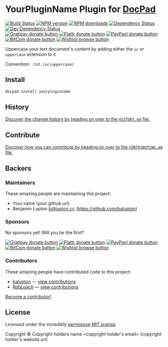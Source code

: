 # YourPluginName Plugin for [DocPad](http://docpad.org)

<!-- BADGES/ -->

[![Build Status](https://img.shields.io/travis/docpad/docpad-plugin-yourpluginname/master.svg)](http://travis-ci.org/docpad/docpad-plugin-yourpluginname "Check this project's build status on TravisCI")
[![NPM version](https://img.shields.io/npm/v/docpad-plugin-yourpluginname.svg)](https://npmjs.org/package/docpad-plugin-yourpluginname "View this project on NPM")
[![NPM downloads](https://img.shields.io/npm/dm/docpad-plugin-yourpluginname.svg)](https://npmjs.org/package/docpad-plugin-yourpluginname "View this project on NPM")
[![Dependency Status](https://img.shields.io/david/docpad/docpad-plugin-yourpluginname.svg)](https://david-dm.org/docpad/docpad-plugin-yourpluginname)
[![Dev Dependency Status](https://img.shields.io/david/dev/docpad/docpad-plugin-yourpluginname.svg)](https://david-dm.org/docpad/docpad-plugin-yourpluginname#info=devDependencies)<br/>
[![Gratipay donate button](https://img.shields.io/gratipay/docpad.svg)](https://www.gratipay.com/docpad/ "Donate weekly to this project using Gratipay")
[![Flattr donate button](https://img.shields.io/badge/flattr-donate-yellow.svg)](http://flattr.com/thing/344188/balupton-on-Flattr "Donate monthly to this project using Flattr")
[![PayPayl donate button](https://img.shields.io/badge/paypal-donate-yellow.svg)](https://www.paypal.com/cgi-bin/webscr?cmd=_s-xclick&hosted_button_id=QB8GQPZAH84N6 "Donate once-off to this project using Paypal")
[![BitCoin donate button](https://img.shields.io/badge/bitcoin-donate-yellow.svg)](https://coinbase.com/checkouts/9ef59f5479eec1d97d63382c9ebcb93a "Donate once-off to this project using BitCoin")
[![Wishlist browse button](https://img.shields.io/badge/wishlist-donate-yellow.svg)](http://amzn.com/w/2F8TXKSNAFG4V "Buy an item on our wishlist for us")

<!-- /BADGES -->


Uppercase your text document's content by adding either the `uc` or `uppercase` extension to it

Convention:  `.txt.(uc|uppercase)`



<!-- INSTALL/ -->

## Install

``` bash
docpad install yourpluginname
```

<!-- /INSTALL -->



<!-- HISTORY/ -->

## History
[Discover the change history by heading on over to the `HISTORY.md` file.](https://github.com/docpad/docpad-plugin-yourpluginname/blob/master/HISTORY.md#files)

<!-- /HISTORY -->


<!-- CONTRIBUTE/ -->

## Contribute

[Discover how you can contribute by heading on over to the `CONTRIBUTING.md` file.](https://github.com/docpad/docpad-plugin-yourpluginname/blob/master/CONTRIBUTING.md#files)

<!-- /CONTRIBUTE -->


<!-- BACKERS/ -->

## Backers

### Maintainers

These amazing people are maintaining this project:

- Your name <your email> (your github url)
- Benjamin Lupton <b@lupton.cc> (https://github.com/balupton)

### Sponsors

No sponsors yet! Will you be the first?

[![Gratipay donate button](https://img.shields.io/gratipay/docpad.svg)](https://www.gratipay.com/docpad/ "Donate weekly to this project using Gratipay")
[![Flattr donate button](https://img.shields.io/badge/flattr-donate-yellow.svg)](http://flattr.com/thing/344188/balupton-on-Flattr "Donate monthly to this project using Flattr")
[![PayPayl donate button](https://img.shields.io/badge/paypal-donate-yellow.svg)](https://www.paypal.com/cgi-bin/webscr?cmd=_s-xclick&hosted_button_id=QB8GQPZAH84N6 "Donate once-off to this project using Paypal")
[![BitCoin donate button](https://img.shields.io/badge/bitcoin-donate-yellow.svg)](https://coinbase.com/checkouts/9ef59f5479eec1d97d63382c9ebcb93a "Donate once-off to this project using BitCoin")
[![Wishlist browse button](https://img.shields.io/badge/wishlist-donate-yellow.svg)](http://amzn.com/w/2F8TXKSNAFG4V "Buy an item on our wishlist for us")

### Contributors

These amazing people have contributed code to this project:

- [balupton](https://github.com/balupton) — [view contributions](https://github.com/docpad/docpad-plugin-yourpluginname/commits?author=balupton)
- [RobLoach](https://github.com/RobLoach) — [view contributions](https://github.com/docpad/docpad-plugin-yourpluginname/commits?author=RobLoach)

[Become a contributor!](https://github.com/docpad/docpad-plugin-yourpluginname/blob/master/CONTRIBUTING.md#files)

<!-- /BACKERS -->


<!-- LICENSE/ -->

## License

Licensed under the incredibly [permissive](http://en.wikipedia.org/wiki/Permissive_free_software_licence) [MIT license](http://creativecommons.org/licenses/MIT/)

Copyright &copy; Copyright holders name <copyright holder's email> (copyright holder's website url)

<!-- /LICENSE -->


